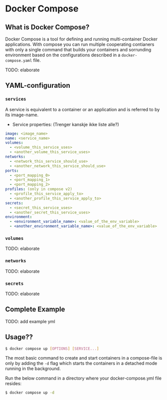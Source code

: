 # Docker Compose

## What is Docker Compose?
Docker Compose is a tool for defining and running multi-container Docker applications. With compose you can run multiple cooperating contianers with only a single command that builds your containers and sorrunding environment based on the configurations described in a `docker-compose.yaml` file.

TODO: elaborate

## YAML-configuration

### `services`
A service is equivalent to a container or an application and is referred to by its image-name. 

- Service properties: (Trenger kanskje ikke liste alle?)

```yaml
image: <image_name>
name: <service_name>
volumes:
  - <volume_this_service_uses>
  - <another_volume_this_service_uses>
networks: 
  - <network_this_service_should_use>
  - <another_network_this_service_should_use>
ports:
  - <port_mapping_0>
  - <port_mapping_1>
  - <port_mapping_2>
profiles: (only in compose v2)
  - <profile_this_service_apply_to>
  - <another_profile_this_service_apply_to> 
secrets: 
  - <secret_this_service_uses>
  - <another_secret_this_service_uses>
environment:
  - <environment_variable_name>: <value_of_the_env_variable>
  - <another_environment_variable_name>: <value_of_the_env_variable>
```

### `volumes`
TODO: elaborate

### `networks`
TODO: elaborate

### `secrets`
TODO: elaborate

## Complete Example
TODO: add example yml

## Usage??
```bash
$ docker compose up [OPTIONS] [SERVICE...]
```
The most basic command to create and start containers in a compose-file is only by adding the `-d` flag which starts the containers in a detached mode running in the background. 

Run the below command in a directory where your docker-compose.yml file resides:
```bash
$ docker compose up -d
```
